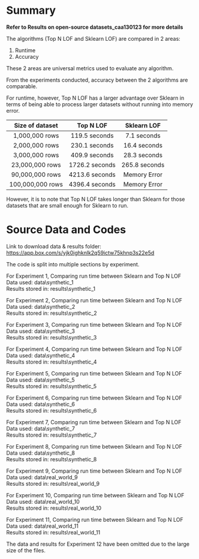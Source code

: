 # Summary
**Refer to Results on open-source datasets_caa130123 for more details** 

The algorithms (Top N LOF and Sklearn LOF) are compared in 2 areas:
1. Runtime
2. Accuracy

These 2 areas are universal metrics used to evaluate any algorithm.

From the experiments conducted, accuracy between the 2 algorithms are comparable.

For runtime, however, Top N LOF has a larger advantage over Sklearn in terms of being able to process larger datasets without running into memory error.

| Size of dataset | Top N LOF | Sklearn LOF |
| :---:   | :---: | :---: |
| 1,000,000 rows | 119.5 seconds   | 7.1 seconds   |
| 2,000,000 rows | 230.1 seconds   | 16.4 seconds   |
| 3,000,000 rows | 409.9 seconds   | 28.3 seconds   |
| 23,000,000 rows | 1726.2 seconds   | 265.8 seconds   |
| 90,000,000 rows | 4213.6 seconds   | Memory Error   |
| 100,000,000 rows | 4396.4 seconds   | Memory Error   |

However, it is to note that Top N LOF takes longer than Sklearn for those datasets that are small enough for Sklearn to run.

# Source Data and Codes

Link to download data & results folder: https://app.box.com/s/yjk0ighknlk2q59ictw75khnp3s22e5d 

The code is split into multiple sections by experiment.

For Experiment 1, Comparing run time between Sklearn and Top N LOF \
Data used: data\synthetic_1 \
Results stored in: results\synthetic_1

For Experiment 2, Comparing run time between Sklearn and Top N LOF \
Data used: data\synthetic_2 \
Results stored in: results\synthetic_2

For Experiment 3, Comparing run time between Sklearn and Top N LOF \
Data used: data\synthetic_3 \
Results stored in: results\synthetic_3

For Experiment 4, Comparing run time between Sklearn and Top N LOF \
Data used: data\synthetic_4 \
Results stored in: results\synthetic_4

For Experiment 5, Comparing run time between Sklearn and Top N LOF \
Data used: data\synthetic_5 \
Results stored in: results\synthetic_5

For Experiment 6, Comparing run time between Sklearn and Top N LOF \
Data used: data\synthetic_6 \
Results stored in: results\synthetic_6

For Experiment 7, Comparing run time between Sklearn and Top N LOF \
Data used: data\synthetic_7 \
Results stored in: results\synthetic_7

For Experiment 8, Comparing run time between Sklearn and Top N LOF \
Data used: data\synthetic_8 \
Results stored in: results\synthetic_8

For Experiment 9, Comparing run time between Sklearn and Top N LOF \
Data used: data\real_world_9 \
Results stored in: results\real_world_9

For Experiment 10, Comparing run time between Sklearn and Top N LOF \
Data used: data\real_world_10 \
Results stored in: results\real_world_10

For Experiment 11, Comparing run time between Sklearn and Top N LOF \
Data used: data\real_world_11 \
Results stored in: results\real_world_11

The data and results for Experiment 12 have been omitted due to the large size of the files.
